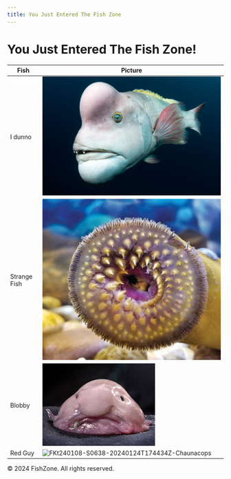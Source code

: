 ```yaml
---
title: You Just Entered The Fish Zone
---
```


# You Just Entered The Fish Zone!

| Fish | Picture |
|----|----|
| I dunno | ![First Fish](docs/assets/images/Sheepshead-wrasse-1024x683.jpg) |
| Strange Fish | ![Strange Fish](docs/assets/images/A-strange-fish.jpg) | 
| Blobby | ![Blobby](docs/assets/images/ugly.jpg) | 
| Red Guy | ![FKt240108-S0638-20240124T174434Z-Chaunacops](https://github.com/user-attachments/assets/e0863c47-5892-402a-b4e0-b0cd50740846)


© 2024 FishZone. All rights reserved.
